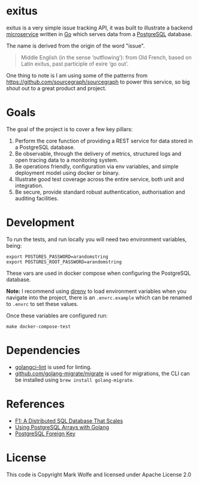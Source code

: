 # exitus

exitus is a very simple issue tracking API, it was built to illustrate a backend [microservice](https://martinfowler.com/articles/microservices.html) written in [Go](https://golang.org/) which serves data from a [PostgreSQL](https://www.postgresql.org/) database.

The name is derived from the origin of the word "issue".

> Middle English (in the sense ‘outflowing’): from Old French, based on Latin exitus, past participle of exire ‘go out’.

One thing to note is I am using some of the patterns from https://github.com/sourcegraph/sourcegraph to power this service, so big shout out to a great product and project.

# Goals

The goal of the project is to cover a few key pillars:

1. Perform the core function of providing a REST service for data stored in a PostgreSQL database.
2. Be observable, through the delivery of metrics, structured logs and open tracing data to a monitoring system.
3. Be operations friendly, configuration via env variables, and simple deployment model using docker or binary.
4. Illustrate good test coverage across the entire service, both unit and integration.
5. Be secure, provide standard robust authentication, authorisation and auditing facilities.

# Development

To run the tests, and run locally you will need two environment variables, being:

```
export POSTGRES_PASSWORD=arandomstring
export POSTGRES_ROOT_PASSWORD=arandomstring
```

These vars are used in docker compose when configuring the PostgreSQL database.

**Note:** I recommend using [direnv](https://direnv.net/) to load environment variables when you navigate into the project, there is an `.envrc.example` which can be renamed to `.envrc` to set these values.

Once these variables are configured run:

```
make docker-compose-test
```

# Dependencies

* [golangci-lint](https://github.com/golangci/golangci-lint) is used for linting.
* [github.com/golang-migrate/migrate](https://github.com/golang-migrate/migrate) is used for migrations, the CLI can be installed using `brew install golang-migrate`.

# References

* [F1: A Distributed SQL Database That Scales](http://static.googleusercontent.com/media/research.google.com/en//pubs/archive/41344.pdf)
* [Using PostgreSQL Arrays with Golang](https://www.opsdash.com/blog/postgres-arrays-golang.html)
* [PostgreSQL Foreign Key](http://www.postgresqltutorial.com/postgresql-foreign-key/)

# License

This code is Copyright Mark Wolfe and licensed under Apache License 2.0
